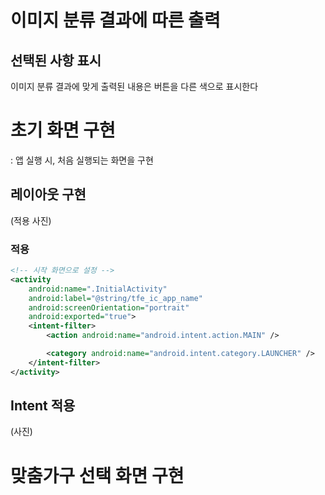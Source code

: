 # 이미지 분류 결과에 따른 출력

## 선택된 사항 표시
이미지 분류 결과에 맞게 출력된 내용은 버튼을 다른 색으로 표시한다

# 초기 화면 구현
: 앱 실행 시, 처음 실행되는 화면을 구현

## 레이아웃 구현
(적용 사진)
### 적용
```xml
<!-- 시작 화면으로 설정 -->
<activity
    android:name=".InitialActivity"
    android:label="@string/tfe_ic_app_name"
    android:screenOrientation="portrait"
    android:exported="true">
    <intent-filter>
        <action android:name="android.intent.action.MAIN" />

        <category android:name="android.intent.category.LAUNCHER" />
    </intent-filter>
</activity>
```
## Intent 적용
(사진)

# 맞춤가구 선택 화면 구현
